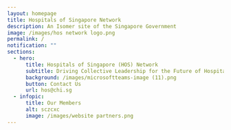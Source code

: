 ```yaml
---
layout: homepage
title: Hospitals of Singapore Network
description: An Isomer site of the Singapore Government
image: /images/hos network logo.png
permalink: /
notification: ""
sections:
  - hero:
      title: Hospitals of Singapore (HOS) Network
      subtitle: Driving Collective Leadership for the Future of Hospitals in Singapore
      background: /images/microsoftteams-image (11).png
      button: Contact Us
      url: hos@chi.sg
  - infopic:
      title: Our Members
      alt: sczcxc
      image: /images/website partners.png
---
```

